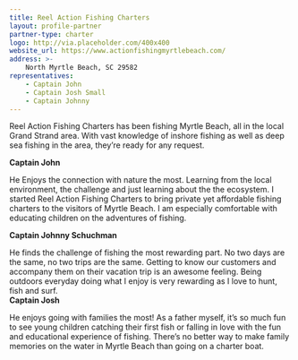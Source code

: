 ```yaml
---
title: Reel Action Fishing Charters
layout: profile-partner
partner-type: charter
logo: http://via.placeholder.com/400x400
website_url: https://www.actionfishingmyrtlebeach.com/
address: >- 
    North Myrtle Beach, SC 29582
representatives: 
    - Captain John 
    - Captain Josh Small 
    - Captain Johnny
---
```

Reel Action Fishing Charters has been fishing Myrtle Beach, all in the local Grand Strand area. With vast knowledge of inshore fishing as well as deep sea fishing in the area, they’re ready for any request. 

**Captain John**

He Enjoys the connection with nature the most. Learning from the local environment, the challenge and just learning about the the ecosystem. I started Reel Action Fishing Charters to bring private yet affordable fishing charters to the visitors of Myrtle Beach. I am especially comfortable with educating children on the adventures of fishing.   
                                               
**Captain Johnny Schuchman**

He finds the challenge of fishing the most rewarding part. No two days are the same, no two trips are the same. Getting to know our customers and accompany them on their vacation trip is an awesome feeling. Being outdoors everyday doing what I enjoy is very rewarding as I love to hunt, fish and surf.                                                      
**Captain Josh**

He enjoys going with families the most! As a father myself, it’s so much fun to see young children catching their first fish or falling in love with the fun and educational experience of fishing. There’s no better way to make family memories on the water in Myrtle Beach than going on a charter boat.